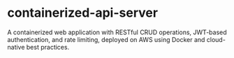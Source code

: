 # containerized-api-server
A containerized web application with RESTful CRUD operations, JWT-based authentication, and rate limiting, deployed on AWS using Docker and cloud-native best practices.

